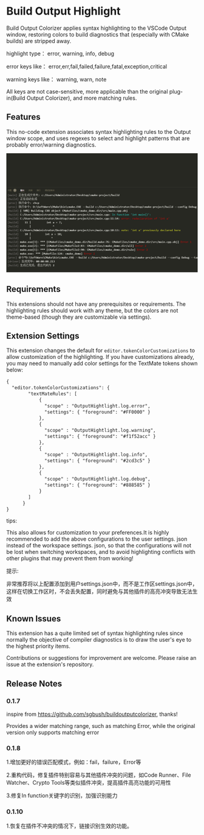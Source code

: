# Build Output Highlight


Build Output Colorizer applies syntax highlighting to the VSCode Output window, restoring colors to build diagnostics that (especially with CMake builds) are stripped away.

highlight type： error, warning, info, debug

error keys like： error,err,fail,failed,failure,fatal,exception,critical

warning keys like： warning, warn, note

All keys are not case-sensitive, more applicable than the original plug-in(Build Output Colorizer), and more matching rules.


## Features

This no-code extension associates syntax highlighting rules to the Output window scope, and uses regexes to select and highlight patterns that are probably error/warning diagnostics.

![Example Output](assets/Rendering.png "Example Output")


## Requirements

This extensions should not have any prerequisites or requirements.  The highlighting rules should work with any theme, but the colors are not theme-based (though they are customizable via settings).

## Extension Settings

This extension changes the default for `editor.tokenColorCustomizations` to allow customization of the highlighting.  If you have customizations already, you may need to manually add color settings for the TextMate tokens shown below:
```
{
  "editor.tokenColorCustomizations": {
        "textMateRules": [
            {
              "scope" : "OutputHightlight.log.error",
              "settings": { "foreground": "#FF0000" }
            },
            {
              "scope" : "OutputHightlight.log.warning",
              "settings": { "foreground": "#f1f52acc" }
            },
            {
              "scope" : "OutputHightlight.log.info",
              "settings": { "foreground": "#2cd3c5" }
            },
            {
              "scope" : "OutputHightlight.log.debug",
              "settings": { "foreground": "#888585" }
            }
        ]
      }
}
```
tips:

This also allows for customization to your preferences.It is highly recommended to add the above configurations to the user settings. json instead of the workspace settings. json, so that the configurations will not be lost when switching workspaces, and to avoid highlighting conflicts with other plugins that may prevent them from working!

提示: 

  非常推荐将以上配置添加到用户settings.json中，而不是工作区settings.json中，这样在切换工作区时，不会丢失配置，同时避免与其他插件的高亮冲突导致无法生效


## Known Issues
This extension has a quite limited set of syntax highlighting rules since normally the objective of compiler diagnostics is to draw the user's eye to the highest priority items.

Contributions or suggestions for improvement are welcome.  Please raise an issue at the extension's repository.

## Release Notes



### 0.1.7
inspire from https://github.com/sgbush/buildoutputcolorizer, thanks!

Provides a wider matching range, such as matching Error, while the original version only supports matching error

### 0.1.8
1.增加更好的错误匹配模式，例如：fail，failure，Error等

2.重构代码，修复插件特别容易与其他插件冲突的问题，如Code Runner、File Watcher、Crypto Tools等类似插件冲突，提高插件高亮功能的可用性

3.修复In function关键字的识别，加强识别能力


### 0.1.10
1.恢复在插件不冲突的情况下，链接识别生效的功能。
